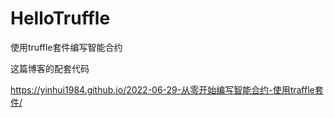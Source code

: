 # HelloTruffle
使用truffle套件编写智能合约


这篇博客的配套代码

https://yinhui1984.github.io/2022-06-29-从零开始编写智能合约-使用traffle套件/
